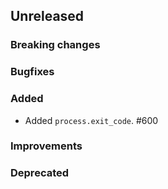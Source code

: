 <!-- When adding an entry to the Changelog:
- Please follow the Keep a Changelog: http://keepachangelog.com/ guidelines.
- Please insert your changelog line ordered by PR ID.
Thanks, you're awesome :-) -->

## Unreleased

### Breaking changes

### Bugfixes

### Added

* Added `process.exit_code`. #600

### Improvements

### Deprecated


<!-- All empty sections:

## Unreleased

### Breaking changes

### Bugfixes

### Added

### Improvements

### Deprecated

-->
